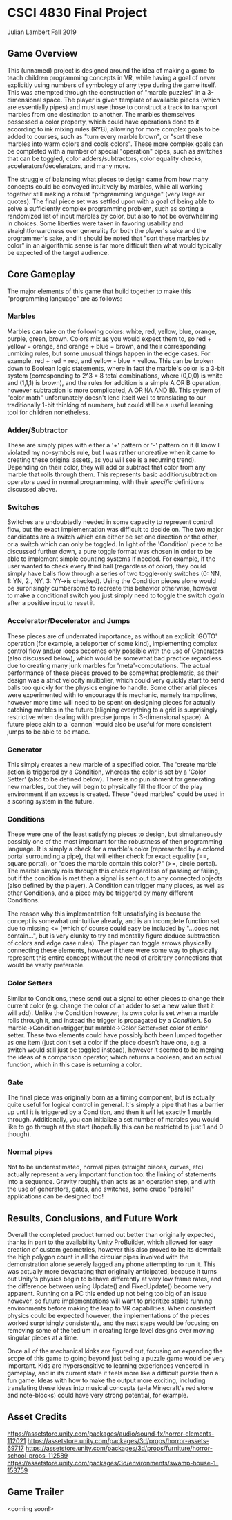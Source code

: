 # CSCI 4830 Final Project

Julian Lambert
Fall 2019

## Game Overview

This (unnamed) project is designed around the idea of making a game to teach children programming concepts in VR, while having a goal of never explicitly using numbers of symbology of any type during the game itself. This was attempted through the construction of "marble puzzles" in a 3-dimensional space. The player is given template of available pieces (which are essentially pipes) and must use those to construct a track to transport marbles from one destination to another. The marbles themselves possessed a color property, which could have operations done to it according to ink mixing rules (RYB), allowing for more complex goals to be added to courses, such as "turn every marble brown", or "sort these marbles into warm colors and cools colors". These more complex goals can be completed with a number of special "operation" pipes, such as switches that can be toggled, color adders/subtractors, color equality checks, accelerators/decelerators, and many more.

The struggle of balancing what pieces to design came from how many concepts could be conveyed intuitively by marbles, while all working together still making a robust "programming language" (very large air quotes). The final piece set was settled upon with a goal of being able to solve a sufficiently complex programming problem, such as sorting a randomized list of input marbles by color, but also to not be overwhelming in choices. Some liberties were taken in favoring usability and straightforwardness over generality for both the player's sake and the programmer's sake, and it should be noted that "sort these marbles by color" in an algorithmic sense is far more difficult than what would typically be expected of the target audience.

## Core Gameplay

The major elements of this game that build together to make this "programming language" are as follows:

### Marbles

Marbles can take on the following colors: white, red, yellow, blue, orange, purple, green, brown. Colors mix as you would expect them to, so red + yellow = orange, and orange + blue  = brown, and their corresponding unmixing rules, but some unusual things happen in the edge cases. For example, red + red = red, and yellow - blue = yellow. This can be broken down to Boolean logic statements, where in fact the marble's color is a 3-bit system (corresponding to 2^3 = 8 total combinations, where (0,0,0) is white and (1,1,1) is brown), and the rules for addition is a simple A OR B operation, however subtraction is more complicated, A OR !(A AND B). This system of "color math" unfortunately doesn't lend itself well to translating to our traditionally 1-bit thinking of numbers, but could still be a useful learning tool for children nonetheless.

### Adder/Subtractor

These are simply pipes with either a '+' pattern or '-' pattern on it (I know I violated my no-symbols rule, but I was rather uncreative when it came to creating these original assets, as you will see is a recurring trend). Depending on their color, they will add or subtract that color from any marble that rolls through them. This represents basic addition/subtraction operators used in normal programming, with their *specific* definitions discussed above.

### Switches

Switches are undoubtedly needed in some capacity to represent control flow, but the exact implementation was difficult to decide on. The two major candidates are a switch which can either be set one direction *or* the other, or a switch which can only be toggled. In light of the 'Condition' piece to be discussed further down, a pure toggle format was chosen in order to be able to implement simple counting systems if needed. For example, if the user wanted to check every third ball (regardless of color), they could simply have balls flow through a series of two toggle-only switches (0: NN, 1: YN, 2:, NY, 3: YY->is checked). Using the Condition pieces alone would be surprisingly cumbersome to recreate this behavior otherwise, however to make a conditional switch you just simply need to toggle the switch *again* after a positive input to reset it.

### Accelerator/Decelerator and Jumps

These pieces are of underrated importance, as without an explicit 'GOTO' operation (for example, a teleporter of some kind), implementing complex control flow and/or loops becomes only possible with the use of Generators (also discussed below), which would be somewhat bad practice regardless due to creating many junk marbles for 'meta'-computations. The actual performance of these pieces proved to be somewhat problematic, as their design was a strict velocity multiplier, which could very quickly start to send balls too quickly for the physics engine to handle. Some other arial pieces were experimented with to encourage this mechanic, namely trampolines, however more time will need to be spent on designing pieces for actually catching marbles in the future (aligning everything to a grid is surprisingly restrictive when dealing with precise jumps in 3-dimensional space). A future piece akin to a 'cannon' would also be useful for more consistent jumps to be able to be made.

### Generator

This simply creates a new marble of a specified color. The 'create marble' action is triggered by a Condition, whereas the color is set by a 'Color Setter' (also to be defined below). There is no punishment for generating new marbles, but they will begin to physically fill the floor of the play environment if an excess is created. These "dead marbles" could be used in a scoring system in the future.

### Conditions

These were one of the least satisfying pieces to design, but simultaneously possibly one of the most important for the robustness of then programming language. It is simply a check for a marble's color (represented by a colored portal surrounding a pipe), that will either check for exact equality (==, square portal), or "does the marble contain this color?" (>=, circle portal). The marble simply rolls through this check regardless of passing or failing, but if the condition is met then a signal is sent out to any connected objects (also defined by the player). A Condition can trigger many pieces, as well as other Conditions, and a piece may be triggered by many different Conditions.

The reason why this implementation felt unsatisfying is because the concept is somewhat unintuitive already, and is an incomplete function set due to missing <= (which of course could easy be included by "...does not contain...", but is very clunky to try and mentally figure deduce subtraction of colors and edge case rules). The player can toggle arrows physically connecting these elements, however if there were some way to physically represent this entire concept without the need of arbitrary connections that would be vastly preferable.

### Color Setters

Similar to Conditions, these send out a signal to other pieces to change their current color (e.g. change the color of an adder to set a new value that it will add). Unlike the Condition however, its own color is set when a marble rolls through it, and instead the trigger is propagated by a *Condition*. So marble->Condition=trigger,but marble->Color Setter=set color of color setter. These two elements could have possibly both been lumped together as one item (just don't set a color if the piece doesn't have one, e.g. a switch would still just be toggled instead), however it seemed to be merging the ideas of a comparison operator, which returns a boolean, and an actual function, which in this case is returning a color.

### Gate

The final piece was originally born as a timing component, but is actually quite useful for logical control in general. It's simply a pipe that has a barrier up until it is triggered by a Condition, and then it will let exactly 1 marble through. Additionally, you can initialize a set number of marbles you would like to go through at the start (hopefully this can be restricted to just 1 and 0 though).

### Normal pipes

Not to be underestimated, normal pipes (straight pieces, curves, etc) actually represent a very important function too: the linking of statements into a sequence. Gravity roughly then acts as an operation step, and with the use of generators, gates, and switches, some crude "parallel" applications can be designed too!


## Results, Conclusions, and Future Work

Overall the completed product turned out better than originally expected, thanks in part to the availability Unity ProBuilder, which allowed for easy creation of custom geometries, however this also proved to be its downfall: the high polygon count in all the circular pipes involved with the demonstration alone severely lagged any phone attempting to run it. This was actually more devastating that originally anticipated, because it turns out Unity's physics begin to behave differently at very low frame rates, and the difference between using Update() and FixedUpdate() become very apparent. Running on a PC this ended up not being too big of an issue however, so future implementations will want to prioritize stable running environments before making the leap to VR capabilities. When consistent physics could be expected however, the implementations of the pieces worked surprisingly consistently, and the next steps would be focusing on removing some of the tedium in creating large level designs over moving singular pieces at a time.

Once all of the mechanical kinks are figured out, focusing on expanding the scope of this game to going beyond just being a puzzle game would be very important. Kids are hypersensitive to learning experiences veneered in gameplay, and in its current state it feels more like a difficult puzzle than a fun game. Ideas with how to make the output more exciting, including translating these ideas into musical concepts (a-la Minecraft's red stone and note-blocks) could have very strong potential, for example.

## Asset Credits

https://assetstore.unity.com/packages/audio/sound-fx/horror-elements-112021
https://assetstore.unity.com/packages/3d/props/horror-assets-69717
https://assetstore.unity.com/packages/3d/props/furniture/horror-school-props-112589
https://assetstore.unity.com/packages/3d/environments/swamp-house-1-153759

## Game Trailer

<coming soon!>